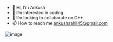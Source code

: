 - 👋 Hi, I’m Ankush
- 👀 I’m interested in coding 
- 💞️ I’m looking to collaborate on C++
- 📫 How to reach me ankushsahil45@gmail.com


![image](https://user-images.githubusercontent.com/83535682/117481408-96772f00-af80-11eb-9ef0-0f6dc5c3a935.png)
<!---
ankushs24/ankushs24 is a ✨ special ✨ repository because its `README.md` (this file) appears on your GitHub profile.
You can click the Preview link to take a look at your changes.
--->
